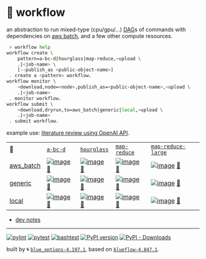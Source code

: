 # 📜 workflow

an abstraction to run mixed-type (cpu/gpu/...) [DAG](https://networkx.org/documentation/stable/reference/classes/digraph.html)s of commands with dependencies on [aws batch](https://aws.amazon.com/batch/), and a few other compute resources.

```bash
 > workflow help
workflow create \
	pattern=a-bc-d|hourglass|map-reduce,~upload \
	.|<job-name> \
	[--publish_as <public-object-name>]
 . create a <pattern> workflow.
workflow monitor \
	~download,node=<node>,publish_as=<public-object-name>,~upload \
	.|<job-name>
 . monitor workflow.
workflow submit \
	~download,dryrun,to=aws_batch|generic|local,~upload \
	.|<job-name>
 . submit workflow.
```

example use: [literature review using OpenAI API](https://github.com/kamangir/openai-commands/tree/main/openai_commands/literature_review).

|   |   |   |   |   |
| --- | --- | --- | --- | --- |
| 📜 | [`a-bc-d`](./patterns/a-bc-d.dot) | [`hourglass`](./patterns/hourglass.dot) | [`map-reduce`](./patterns/map-reduce.dot) | [`map-reduce-large`](./patterns/map-reduce-large.dot) |
| [aws_batch](./runners/aws_batch.py) | [![image](https://kamangir-public.s3.ca-central-1.amazonaws.com/aws_batch-a-bc-d/workflow.gif?raw=true&random=thbg4bkdntnsjgai)](https://kamangir-public.s3.ca-central-1.amazonaws.com/aws_batch-a-bc-d/workflow.gif?raw=true&random=thbg4bkdntnsjgai) [🔗](https://kamangir-public.s3.ca-central-1.amazonaws.com/aws_batch-a-bc-d/workflow.gif?raw=true&random=thbg4bkdntnsjgai) | [![image](https://kamangir-public.s3.ca-central-1.amazonaws.com/aws_batch-hourglass/workflow.gif?raw=true&random=j6mg6tuu33bt4y2q)](https://kamangir-public.s3.ca-central-1.amazonaws.com/aws_batch-hourglass/workflow.gif?raw=true&random=j6mg6tuu33bt4y2q) [🔗](https://kamangir-public.s3.ca-central-1.amazonaws.com/aws_batch-hourglass/workflow.gif?raw=true&random=j6mg6tuu33bt4y2q) | [![image](https://kamangir-public.s3.ca-central-1.amazonaws.com/aws_batch-map-reduce/workflow.gif?raw=true&random=ingjfkoyn4pxugu3)](https://kamangir-public.s3.ca-central-1.amazonaws.com/aws_batch-map-reduce/workflow.gif?raw=true&random=ingjfkoyn4pxugu3) [🔗](https://kamangir-public.s3.ca-central-1.amazonaws.com/aws_batch-map-reduce/workflow.gif?raw=true&random=ingjfkoyn4pxugu3) | [![image](https://kamangir-public.s3.ca-central-1.amazonaws.com/aws_batch-map-reduce-large/workflow.gif?raw=true&random=gwi9dbwvwpiq2jzw)](https://kamangir-public.s3.ca-central-1.amazonaws.com/aws_batch-map-reduce-large/workflow.gif?raw=true&random=gwi9dbwvwpiq2jzw) [🔗](https://kamangir-public.s3.ca-central-1.amazonaws.com/aws_batch-map-reduce-large/workflow.gif?raw=true&random=gwi9dbwvwpiq2jzw) |
| [generic](./runners/generic.py) | [![image](https://kamangir-public.s3.ca-central-1.amazonaws.com/generic-a-bc-d/workflow.gif?raw=true&random=8cpp3wfb6t49m13x)](https://kamangir-public.s3.ca-central-1.amazonaws.com/generic-a-bc-d/workflow.gif?raw=true&random=8cpp3wfb6t49m13x) [🔗](https://kamangir-public.s3.ca-central-1.amazonaws.com/generic-a-bc-d/workflow.gif?raw=true&random=8cpp3wfb6t49m13x) | [![image](https://kamangir-public.s3.ca-central-1.amazonaws.com/generic-hourglass/workflow.gif?raw=true&random=3s4p9rmifsj16d4k)](https://kamangir-public.s3.ca-central-1.amazonaws.com/generic-hourglass/workflow.gif?raw=true&random=3s4p9rmifsj16d4k) [🔗](https://kamangir-public.s3.ca-central-1.amazonaws.com/generic-hourglass/workflow.gif?raw=true&random=3s4p9rmifsj16d4k) | [![image](https://kamangir-public.s3.ca-central-1.amazonaws.com/generic-map-reduce/workflow.gif?raw=true&random=9w0rxdmk0z16gr32)](https://kamangir-public.s3.ca-central-1.amazonaws.com/generic-map-reduce/workflow.gif?raw=true&random=9w0rxdmk0z16gr32) [🔗](https://kamangir-public.s3.ca-central-1.amazonaws.com/generic-map-reduce/workflow.gif?raw=true&random=9w0rxdmk0z16gr32) | [![image](https://kamangir-public.s3.ca-central-1.amazonaws.com/generic-map-reduce-large/workflow.gif?raw=true&random=m9p6smijq0xxhjbh)](https://kamangir-public.s3.ca-central-1.amazonaws.com/generic-map-reduce-large/workflow.gif?raw=true&random=m9p6smijq0xxhjbh) [🔗](https://kamangir-public.s3.ca-central-1.amazonaws.com/generic-map-reduce-large/workflow.gif?raw=true&random=m9p6smijq0xxhjbh) |
| [local](./runners/local.py) | [![image](https://kamangir-public.s3.ca-central-1.amazonaws.com/local-a-bc-d/workflow.gif?raw=true&random=5krdtsjflm8ui57w)](https://kamangir-public.s3.ca-central-1.amazonaws.com/local-a-bc-d/workflow.gif?raw=true&random=5krdtsjflm8ui57w) [🔗](https://kamangir-public.s3.ca-central-1.amazonaws.com/local-a-bc-d/workflow.gif?raw=true&random=5krdtsjflm8ui57w) | [![image](https://kamangir-public.s3.ca-central-1.amazonaws.com/local-hourglass/workflow.gif?raw=true&random=5u2nqeltxbhxv053)](https://kamangir-public.s3.ca-central-1.amazonaws.com/local-hourglass/workflow.gif?raw=true&random=5u2nqeltxbhxv053) [🔗](https://kamangir-public.s3.ca-central-1.amazonaws.com/local-hourglass/workflow.gif?raw=true&random=5u2nqeltxbhxv053) | [![image](https://kamangir-public.s3.ca-central-1.amazonaws.com/local-map-reduce/workflow.gif?raw=true&random=on8ze0uoa3dgvf7g)](https://kamangir-public.s3.ca-central-1.amazonaws.com/local-map-reduce/workflow.gif?raw=true&random=on8ze0uoa3dgvf7g) [🔗](https://kamangir-public.s3.ca-central-1.amazonaws.com/local-map-reduce/workflow.gif?raw=true&random=on8ze0uoa3dgvf7g) | [![image](https://kamangir-public.s3.ca-central-1.amazonaws.com/local-map-reduce-large/workflow.gif?raw=true&random=5736jfm9i4vwmcqu)](https://kamangir-public.s3.ca-central-1.amazonaws.com/local-map-reduce-large/workflow.gif?raw=true&random=5736jfm9i4vwmcqu) [🔗](https://kamangir-public.s3.ca-central-1.amazonaws.com/local-map-reduce-large/workflow.gif?raw=true&random=5736jfm9i4vwmcqu) |

- [dev notes](https://arash-kamangir.medium.com/%EF%B8%8F-openai-experiments-54-e49117dc69ef)

---


[![pylint](https://github.com/kamangir/notebooks-and-scripts/actions/workflows/pylint.yml/badge.svg)](https://github.com/kamangir/notebooks-and-scripts/actions/workflows/pylint.yml) [![pytest](https://github.com/kamangir/notebooks-and-scripts/actions/workflows/pytest.yml/badge.svg)](https://github.com/kamangir/notebooks-and-scripts/actions/workflows/pytest.yml) [![bashtest](https://github.com/kamangir/notebooks-and-scripts/actions/workflows/bashtest.yml/badge.svg)](https://github.com/kamangir/notebooks-and-scripts/actions/workflows/bashtest.yml) [![PyPI version](https://img.shields.io/pypi/v/notebooks-and-scripts.svg)](https://pypi.org/project/notebooks-and-scripts/) [![PyPI - Downloads](https://img.shields.io/pypi/dd/notebooks-and-scripts)](https://pypistats.org/packages/notebooks-and-scripts)

built by 🌀 [`blue_options-4.197.1`](https://github.com/kamangir/awesome-bash-cli), based on [`blueflow-4.847.1`](https://github.com/kamangir/notebooks-and-scripts).
